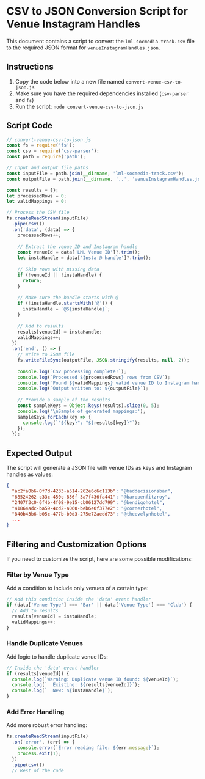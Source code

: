 # CSV to JSON Conversion Script for Venue Instagram Handles

This document contains a script to convert the `lml-socmedia-track.csv` file to the required JSON format for `venueInstagramHandles.json`.

## Instructions

1. Copy the code below into a new file named `convert-venue-csv-to-json.js`
2. Make sure you have the required dependencies installed (`csv-parser` and `fs`)
3. Run the script: `node convert-venue-csv-to-json.js`

## Script Code

```javascript
// convert-venue-csv-to-json.js
const fs = require('fs');
const csv = require('csv-parser');
const path = require('path');

// Input and output file paths
const inputFile = path.join(__dirname, 'lml-socmedia-track.csv');
const outputFile = path.join(__dirname, '..', 'venueInstagramHandles.json');

const results = {};
let processedRows = 0;
let validMappings = 0;

// Process the CSV file
fs.createReadStream(inputFile)
  .pipe(csv())
  .on('data', (data) => {
    processedRows++;
    
    // Extract the venue ID and Instagram handle
    const venueId = data['LML Venue ID']?.trim();
    let instaHandle = data['Insta @ handle']?.trim();
    
    // Skip rows with missing data
    if (!venueId || !instaHandle) {
      return;
    }
    
    // Make sure the handle starts with @
    if (!instaHandle.startsWith('@')) {
      instaHandle = `@${instaHandle}`;
    }
    
    // Add to results
    results[venueId] = instaHandle;
    validMappings++;
  })
  .on('end', () => {
    // Write to JSON file
    fs.writeFileSync(outputFile, JSON.stringify(results, null, 2));
    
    console.log(`CSV processing complete!`);
    console.log(`Processed ${processedRows} rows from CSV`);
    console.log(`Found ${validMappings} valid venue ID to Instagram handle mappings`);
    console.log(`Output written to: ${outputFile}`);
    
    // Provide a sample of the results
    const sampleKeys = Object.keys(results).slice(0, 5);
    console.log('\nSample of generated mappings:');
    sampleKeys.forEach(key => {
      console.log(`"${key}": "${results[key]}"`);
    });
  });
```

## Expected Output

The script will generate a JSON file with venue IDs as keys and Instagram handles as values:

```json
{
  "ac2fa0b6-0f7d-4233-a514-262e6c6c113b": "@baddecisionsbar",
  "68524262-c33c-450c-856f-3a7f436fa441": "@baropenfitzroy",
  "2407f3c0-6f4b-4f08-9e15-cb06127dd799": "@bendigohotel",
  "41864adc-ba59-4cd2-a060-beb6e0f377e2": "@cornerhotel",
  "840b43b6-b05c-477b-b0d3-275e72aedd73": "@theevelynhotel",
  ...
}
```

## Filtering and Customization Options

If you need to customize the script, here are some possible modifications:

### Filter by Venue Type

Add a condition to include only venues of a certain type:

```javascript
// Add this condition inside the 'data' event handler
if (data['Venue Type'] === 'Bar' || data['Venue Type'] === 'Club') {
  // Add to results
  results[venueId] = instaHandle;
  validMappings++;
}
```

### Handle Duplicate Venues

Add logic to handle duplicate venue IDs:

```javascript
// Inside the 'data' event handler
if (results[venueId]) {
  console.log(`Warning: Duplicate venue ID found: ${venueId}`);
  console.log(`  Existing: ${results[venueId]}`);
  console.log(`  New: ${instaHandle}`);
}
```

### Add Error Handling

Add more robust error handling:

```javascript
fs.createReadStream(inputFile)
  .on('error', (err) => {
    console.error(`Error reading file: ${err.message}`);
    process.exit(1);
  })
  .pipe(csv())
  // Rest of the code
